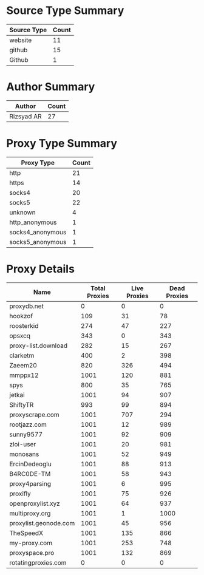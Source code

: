 # Source Type Summary

| Source Type | Count |
|-------------|-------|
| website | 11 |
| github | 15 |
| Github | 1 |


# Author Summary

| Author | Count |
|--------|-------|
| Rizsyad AR | 27 |


# Proxy Type Summary

| Proxy Type | Count |
|------------|-------|
| http | 21 |
| https | 14 |
| socks4 | 20 |
| socks5 | 22 |
| unknown | 4 |
| http_anonymous | 1 |
| socks4_anonymous | 1 |
| socks5_anonymous | 1 |


# Proxy Details

| Name | Total Proxies | Live Proxies | Dead Proxies |
|------|---------------|--------------|---------------|
| proxydb.net | 0 | 0 | 0 |
| hookzof | 109 | 31 | 78 |
| roosterkid | 274 | 47 | 227 |
| opsxcq | 343 | 0 | 343 |
| proxy-list.download | 282 | 15 | 267 |
| clarketm | 400 | 2 | 398 |
| Zaeem20 | 820 | 326 | 494 |
| mmppx12 | 1001 | 120 | 881 |
| spys | 800 | 35 | 765 |
| jetkai | 1001 | 94 | 907 |
| ShiftyTR | 993 | 99 | 894 |
| proxyscrape.com | 1001 | 707 | 294 |
| rootjazz.com | 1001 | 12 | 989 |
| sunny9577 | 1001 | 92 | 909 |
| zloi-user | 1001 | 20 | 981 |
| monosans | 1001 | 52 | 949 |
| ErcinDedeoglu | 1001 | 88 | 913 |
| B4RC0DE-TM | 1001 | 58 | 943 |
| proxy4parsing | 1001 | 6 | 995 |
| proxifly | 1001 | 75 | 926 |
| openproxylist.xyz | 1001 | 64 | 937 |
| multiproxy.org | 1001 | 1 | 1000 |
| proxylist.geonode.com | 1001 | 45 | 956 |
| TheSpeedX | 1001 | 135 | 866 |
| my-proxy.com | 1001 | 253 | 748 |
| proxyspace.pro | 1001 | 132 | 869 |
| rotatingproxies.com | 0 | 0 | 0 |
